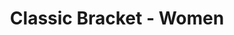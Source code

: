 ---
location: Winnipeg
day: May 17th
year: 2025
time: 1:30 pm to 4:00 pm
timeNotes: Arrive at 1:15 pm for check-in
title: Classic Bracket - Women
gender: Women
genderNotes:
level: "3.0"
age: All ages 
ageNotes:
numberOfTeams: 12
format:
  - 2 pools
  - 6 teams per pool
  - 5 round robin games and 1 playoff game guaranteed
cost: $22 per person ($44 per team)
soldout: false
---